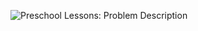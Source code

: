 ![Preschool Lessons: Problem Description](https://github.com/ccyannchan/bronco-ctf-writeups-2024/blob/main/preschool_lessons/preschool_lessons.PNG "Preschool Lessons: Problem Description")